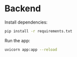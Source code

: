 # Backend

Install dependencies:

```bash
pip install -r requirements.txt
```

Run the app:

```bash
uvicorn app:app --reload
```
